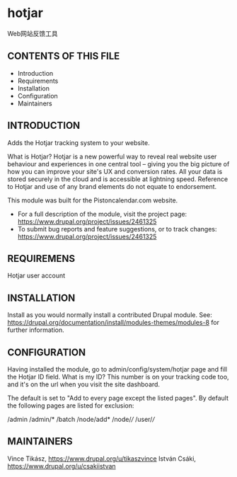 # hotjar
Web网站反馈工具

CONTENTS OF THIS FILE
---------------------
   
 * Introduction
 * Requirements
 * Installation
 * Configuration
 * Maintainers
 

INTRODUCTION
------------
Adds the Hotjar tracking system to your website.

What is Hotjar?
Hotjar is a new powerful way to reveal real website user behaviour and
experiences in one central tool – giving you the big picture of how you can
improve your site's UX and conversion rates. All your data is stored securely
in the cloud and is accessible at lightning speed.
Reference to Hotjar and use of any brand elements do not equate to endorsement.

This module was built for the Pistoncalendar.com website.

* For a full description of the module, visit the project page:
https://www.drupal.org/project/issues/2461325
* To submit bug reports and feature suggestions, or to track changes:
https://www.drupal.org/project/issues/2461325
   

REQUIREMENS
------------
Hotjar user account


INSTALLATION
------------
Install as you would normally install a contributed Drupal module.
See: https://drupal.org/documentation/install/modules-themes/modules-8
for further information.


CONFIGURATION
------------
Having installed the module, go to admin/config/system/hotjar page and fill
the Hotjar ID field. What is my ID? This number is on your tracking code too,
and it's on the url when you visit the site dashboard.

The default is set to "Add to every page except the listed pages".
By default the following pages are listed for exclusion:

/admin
/admin/*
/batch
/node/add*
/node/*/*
/user/*/*


MAINTAINERS
------------
Vince Tikász, https://www.drupal.org/u/tikaszvince
István Csáki, https://www.drupal.org/u/csakiistvan
